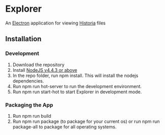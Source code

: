 # Explorer
An [Electron](http://electron.atom.io/) application for viewing [Historia](https://github.com/eranimo/historia) files

## Installation

### Development
1. Download the repository
1. Install [NodeJS v4.4.3 or above](https://nodejs.org/en/download/)
1. In the repo folder, run npm install. This will install the nodejs dependencies.
1. Run npm run hot-server to run the development environment.
1. Run npm run start-hot to start Explorer in development mode.

### Packaging the App
1. Run npm run build
1. Run npm run package (to package for your current os)
or run npm run package-all to package for all operating systems.
